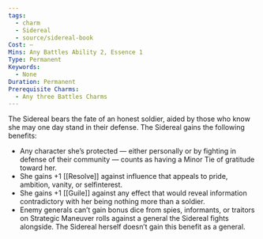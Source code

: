 ```yaml
---
tags:
  - charm
  - Sidereal
  - source/sidereal-book
Cost: —
Mins: Any Battles Ability 2, Essence 1
Type: Permanent
Keywords:
  - None
Duration: Permanent
Prerequisite Charms:
  - Any three Battles Charms
---
```

The Sidereal bears the fate of an honest soldier, aided by those who know she may one day stand in their defense. The Sidereal gains the following benefits: 
-  Any character she’s protected — either personally or by fighting in defense of their community — counts as having a Minor Tie of gratitude toward her. 
-  She gains +1 [[Resolve]] against influence that appeals to pride, ambition, vanity, or selfinterest. 
-  She gains +1 [[Guile]] against any effect that would reveal information contradictory with her being nothing more than a soldier. 
-  Enemy generals can’t gain bonus dice from spies, informants, or traitors on Strategic Maneuver rolls against a general the Sidereal fights alongside. The Sidereal herself doesn’t gain this benefit as a general.